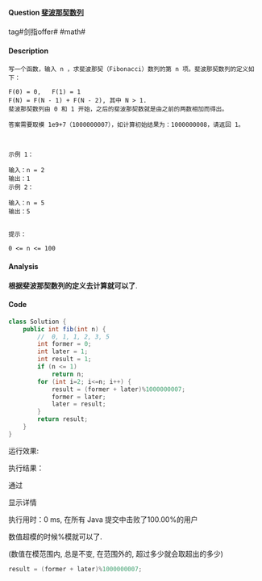 #### Question [斐波那契数列](https://leetcode-cn.com/problems/fei-bo-na-qi-shu-lie-lcof/)

tag#剑指offer# #math#



#### Description

```
写一个函数，输入 n ，求斐波那契（Fibonacci）数列的第 n 项。斐波那契数列的定义如下：

F(0) = 0,   F(1) = 1
F(N) = F(N - 1) + F(N - 2), 其中 N > 1.
斐波那契数列由 0 和 1 开始，之后的斐波那契数就是由之前的两数相加而得出。

答案需要取模 1e9+7（1000000007），如计算初始结果为：1000000008，请返回 1。

 

示例 1：

输入：n = 2
输出：1
示例 2：

输入：n = 5
输出：5
 

提示：

0 <= n <= 100
```



#### Analysis

**根据斐波那契数列的定义去计算就可以了**.



#### Code

```java
class Solution {
    public int fib(int n) {
        //  0, 1, 1, 2, 3, 5
        int former = 0;
        int later = 1;
        int result = 1;
        if (n <= 1) 
            return n;    
        for (int i=2; i<=n; i++) {
            result = (former + later)%1000000007;
            former = later;
            later = result;
        }
        return result;
    }
}
```

运行效果:

执行结果：

通过

显示详情

执行用时：0 ms, 在所有 Java 提交中击败了100.00%的用户





数值超模的时候%模就可以了. 

(数值在模范围内, 总是不变, 在范围外的, 超过多少就会取超出的多少)

```java
result = (former + later)%1000000007;
```

